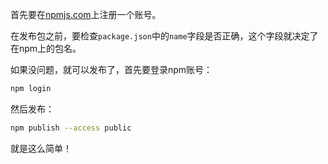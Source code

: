 首先要在[npmjs.com](https://www.npmjs.com/)上注册一个账号。

在发布包之前，要检查`package.json`中的`name`字段是否正确，这个字段就决定了在npm上的包名。

如果没问题，就可以发布了，首先要登录npm账号：

```bash
npm login
```

然后发布：

```bash
npm publish --access public
```

就是这么简单！
